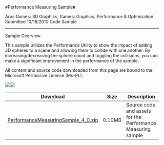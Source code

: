 #Performance Measuring Sample#

Area
Games: 3D Graphics, Games: Graphics, Performance & Optimization
Submitted
10/18/2010
Code Sample

---

Sample Overview

This sample utilizes the Performance Utility to show the impact of adding 3D spheres to a scene and allowing them to collide with one another. By increasing/decreasing the sphere count and toggling the collisions, you can make a significant improvement in the performance of the sample.

All content and source code downloaded from this page are bound to the Microsoft Permissive License (Ms-PL).

	
![](https://github.com/DDReaper/XNAGameStudio/blob/master/Images/performanceSample1.png)![](https://github.com/DDReaper/XNAGameStudio/blob/master/Images/performanceSample2.png)
 

 
Download | Size | Description
---|---|---|
[PerformanceMeasuringSample_4_0.zip](https://github.com/DDReaper/XNAGameStudio/blob/master/Samples/PerformanceMeasuringSample_4_0.zip?raw=true) | 0.10MB | Source code and assets for the Performance Measuring sample